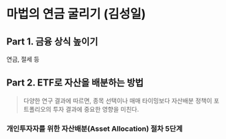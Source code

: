 # 마법의 연금 굴리기 (김성일)

## Part 1. 금융 상식 높이기
연금, 절세 등

## Part 2. ETF로 자산을 배분하는 방법
> 다양한 연구 결과에 따르면, 종목 선택이나 매매 타이밍보다 자산배분 정책이 포트폴리오의 투자 결과에 중요한 영향을 미친다.

### 개인투자자를 위한 자산배분(Asset Allocation) 절차 5단계
